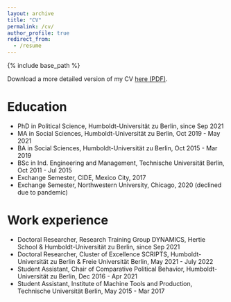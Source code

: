 ```yaml
---
layout: archive
title: "CV"
permalink: /cv/
author_profile: true
redirect_from:
  - /resume
---
```


{% include base_path %}

Download a more detailed version of my CV [here (PDF)](/files/cv_erfort.pdf).


Education
======

* PhD in Political Science, Humboldt-Universität zu Berlin, since Sep 2021
* MA in Social Sciences, Humboldt-Universität zu Berlin, Oct 2019 - May 2021
* BA in Social Sciences, Humboldt-Universität zu Berlin, Oct 2015 - Mar 2019
* BSc in  Ind. Engineering and Management, Technische Universität Berlin, Oct 2011 - Jul 2015
* Exchange Semester, CIDE, Mexico City, 2017
* Exchange Semester, Northwestern University, Chicago, 2020 (declined due to pandemic)


Work experience
======
* Doctoral Researcher, Research Training Group DYNAMICS, Hertie School & Humboldt-Universität zu Berlin, since Sep 2021
* Doctoral Researcher, Cluster of Excellence SCRIPTS, Humboldt-Universität zu Berlin & Freie Universität Berlin, May 2021 - July 2022
* Student Assistant, Chair of Comparative Political Behavior, Humboldt-Universität zu Berlin, Dec 2016 - Apr 2021
* Student Assistant, Institute of Machine Tools and Production, Technische Universität Berlin, May 2015 - Mar 2017
  
